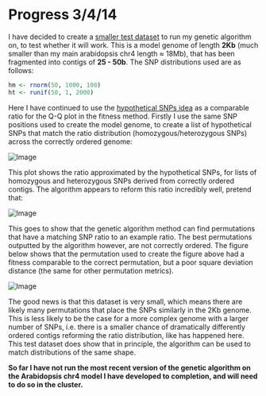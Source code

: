 Progress 3/4/14
========================================================

I have decided to create a [smaller test dataset](https://github.com/edwardchalstrey1/fragmented_genome_with_snps/tree/test/arabidopsis_datasets/small_dataset2) to run my genetic algorithm on, to test whether it will work.
This is a model genome of length **2Kb** (much smaller than my main arabidopsis chr4 length ≈ 18Mb), that has been fragmented into contigs of **25 - 50b**. The SNP distributions used are as follows:


```r
hm <- rnorm(50, 1000, 100)
ht <- runif(50, 1, 2000)
```


Here I have continued to use the [hypothetical SNPs idea](https://github.com/edwardchalstrey1/fragmented_genome_with_snps/blob/test/Progress/Hypothetical_SNP_ratio/Hypothetical_SNP_ratio.md) as a comparable ratio for the Q-Q plot in the fitness method. Firstly I use the same SNP positions used to create the model genome, to create a list of hypothetical SNPs that match the ratio distribution (homozygous/heterozygous SNPs) across the correctly ordered genome:

![Image](https://github.com/edwardchalstrey1/fragmented_genome_with_snps/blob/test/arabidopsis_datasets/small_dataset2/gen_correct_ordered_contigs_best_permutation_distribution.png?raw=true)

This plot shows the ratio approximated by the hypothetical SNPs, for lists of homozygous and heterozygous SNPs derived from correctly ordered contigs. The algorithm appears to reform this ratio incredibly well, pretend that:

![Image](https://github.com/edwardchalstrey1/fragmented_genome_with_snps/blob/test/arabidopsis_datasets/small_dataset2/run8/gen_12_best_permutation_distribution.png?raw=true)

This goes to show that the genetic algorithm method can find permutations that have a matching SNP ratio to an example ratio. The best permutations outputted by the algorithm however, are not correctly ordered. The figure below shows that the permutation used to create the figure above had a fitness comparable to the correct permutation, but a poor square deviation distance (the same for other permutation metrics).

![Image](https://github.com/edwardchalstrey1/fragmented_genome_with_snps/blob/test/arabidopsis_datasets/small_dataset2/run8/square_deviation_distance_gen_0-10.png?raw=true)

The good news is that this dataset is very small, which means there are likely many permutations that place the SNPs similarly in the 2Kb genome. This is less likely to be the case for a more complex genome with a larger number of SNPs, i.e. there is a smaller chance of dramatically differently ordered contigs reforming the ratio distribution, like has happened here. This test dataset does show that in principle, the algorithm can be used to match distributions of the same shape.

**So far I have not run the most recent version of the genetic algorithm on the Arabidopsis chr4 model I have developed to completion, and will need to do so in the cluster.**


